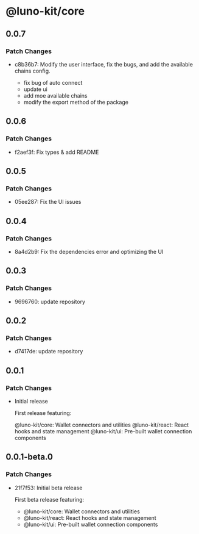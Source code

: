 # @luno-kit/core

## 0.0.7

### Patch Changes

- c8b36b7: Modify the user interface, fix the bugs, and add the available chains config.

  - fix bug of auto connect
  - update ui
  - add moe available chains
  - modify the export method of the package

## 0.0.6

### Patch Changes

- f2aef3f: Fix types & add README

## 0.0.5

### Patch Changes

- 05ee287: Fix the UI issues

## 0.0.4

### Patch Changes

- 8a4d2b9: Fix the dependencies error and optimizing the UI

## 0.0.3

### Patch Changes

- 9696760: update repository

## 0.0.2

### Patch Changes

- d7417de: update repository

## 0.0.1

### Patch Changes

- Initial release

  First release featuring:

  @luno-kit/core: Wallet connectors and utilities
  @luno-kit/react: React hooks and state management
  @luno-kit/ui: Pre-built wallet connection components

## 0.0.1-beta.0

### Patch Changes

- 21f7f53: Initial beta release

  First beta release featuring:

  - @luno-kit/core: Wallet connectors and utilities
  - @luno-kit/react: React hooks and state management
  - @luno-kit/ui: Pre-built wallet connection components
